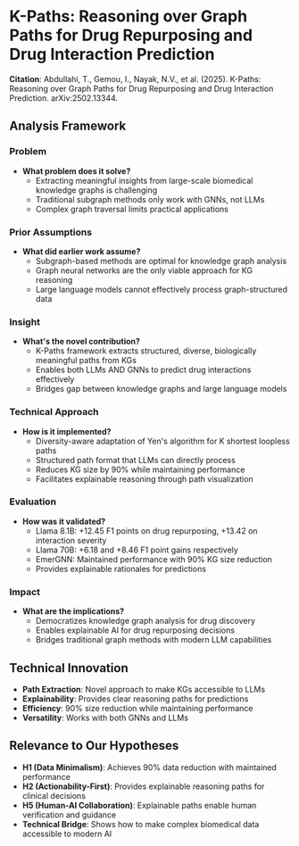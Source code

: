 # K-Paths: Reasoning over Graph Paths for Drug Repurposing and Drug Interaction Prediction

**Citation**: Abdullahi, T., Gemou, I., Nayak, N.V., et al. (2025). K-Paths: Reasoning over Graph Paths for Drug Repurposing and Drug Interaction Prediction. arXiv:2502.13344.

## Analysis Framework

### Problem
- **What problem does it solve?** 
  - Extracting meaningful insights from large-scale biomedical knowledge graphs is challenging
  - Traditional subgraph methods only work with GNNs, not LLMs
  - Complex graph traversal limits practical applications

### Prior Assumptions
- **What did earlier work assume?**
  - Subgraph-based methods are optimal for knowledge graph analysis
  - Graph neural networks are the only viable approach for KG reasoning
  - Large language models cannot effectively process graph-structured data

### Insight
- **What's the novel contribution?**
  - K-Paths framework extracts structured, diverse, biologically meaningful paths from KGs
  - Enables both LLMs AND GNNs to predict drug interactions effectively
  - Bridges gap between knowledge graphs and large language models

### Technical Approach
- **How is it implemented?**
  - Diversity-aware adaptation of Yen's algorithm for K shortest loopless paths
  - Structured path format that LLMs can directly process
  - Reduces KG size by 90% while maintaining performance
  - Facilitates explainable reasoning through path visualization

### Evaluation
- **How was it validated?**
  - Llama 8.1B: +12.45 F1 points on drug repurposing, +13.42 on interaction severity
  - Llama 70B: +6.18 and +8.46 F1 point gains respectively
  - EmerGNN: Maintained performance with 90% KG size reduction
  - Provides explainable rationales for predictions

### Impact
- **What are the implications?**
  - Democratizes knowledge graph analysis for drug discovery
  - Enables explainable AI for drug repurposing decisions
  - Bridges traditional graph methods with modern LLM capabilities

## Technical Innovation
- **Path Extraction**: Novel approach to make KGs accessible to LLMs
- **Explainability**: Provides clear reasoning paths for predictions
- **Efficiency**: 90% size reduction while maintaining performance
- **Versatility**: Works with both GNNs and LLMs

## Relevance to Our Hypotheses
- **H1 (Data Minimalism)**: Achieves 90% data reduction with maintained performance
- **H2 (Actionability-First)**: Provides explainable reasoning paths for clinical decisions
- **H5 (Human-AI Collaboration)**: Explainable paths enable human verification and guidance
- **Technical Bridge**: Shows how to make complex biomedical data accessible to modern AI